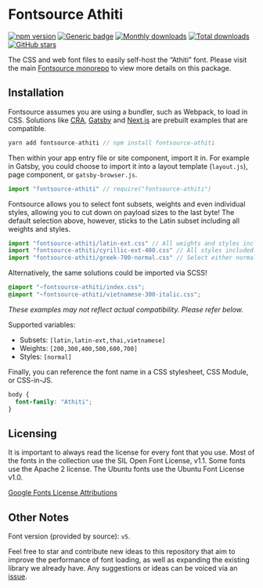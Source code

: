 # Fontsource Athiti

[![npm version](https://badge.fury.io/js/fontsource-athiti.svg)](https://www.npmjs.com/package/fontsource-athiti) [![Generic badge](https://img.shields.io/badge/fontsource-passing-brightgreen)](https://github.com/DecliningLotus/fontsource) [![Monthly downloads](https://badgen.net/npm/dm/fontsource-athiti)](https://github.com/DecliningLotus/fontsource) [![Total downloads](https://badgen.net/npm/dt/fontsource-athiti)](https://github.com/DecliningLotus/fontsource) [![GitHub stars](https://img.shields.io/github/stars/DecliningLotus/fontsource.svg?style=social&label=Star)](https://GitHub.com/DecliningLotus/fontsource/stargazers/)

The CSS and web font files to easily self-host the “Athiti” font. Please visit the main [Fontsource monorepo](https://github.com/DecliningLotus/fontsource) to view more details on this package.

## Installation

Fontsource assumes you are using a bundler, such as Webpack, to load in CSS. Solutions like [CRA](https://create-react-app.dev/), [Gatsby](https://www.gatsbyjs.org/) and [Next.js](https://nextjs.org/) are prebuilt examples that are compatible.

```javascript
yarn add fontsource-athiti // npm install fontsource-athiti
```

Then within your app entry file or site component, import it in. For example in Gatsby, you could choose to import it into a layout template (`layout.js`), page component, or `gatsby-browser.js`.

```javascript
import "fontsource-athiti" // require("fontsource-athiti")
```

Fontsource allows you to select font subsets, weights and even individual styles, allowing you to cut down on payload sizes to the last byte! The default selection above, however, sticks to the Latin subset including all weights and styles.

```javascript
import "fontsource-athiti/latin-ext.css" // All weights and styles included.
import "fontsource-athiti/cyrillic-ext-400.css" // All styles included.
import "fontsource-athiti/greek-700-normal.css" // Select either normal or italic.
```

Alternatively, the same solutions could be imported via SCSS!

```scss
@import "~fontsource-athiti/index.css";
@import "~fontsource-athiti/vietnamese-300-italic.css";
```

_These examples may not reflect actual compatibility. Please refer below._

Supported variables:

- Subsets: `[latin,latin-ext,thai,vietnamese]`
- Weights: `[200,300,400,500,600,700]`
- Styles: `[normal]`

Finally, you can reference the font name in a CSS stylesheet, CSS Module, or CSS-in-JS.

```css
body {
  font-family: "Athiti";
}
```

## Licensing

It is important to always read the license for every font that you use.
Most of the fonts in the collection use the SIL Open Font License, v1.1. Some fonts use the Apache 2 license. The Ubuntu fonts use the Ubuntu Font License v1.0.

[Google Fonts License Attributions](https://fonts.google.com/attribution)

## Other Notes

Font version (provided by source): `v5`.

Feel free to star and contribute new ideas to this repository that aim to improve the performance of font loading, as well as expanding the existing library we already have. Any suggestions or ideas can be voiced via an [issue](https://github.com/DecliningLotus/fontsource/issues).
